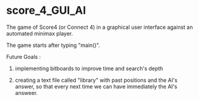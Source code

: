 # score_4_GUI_AI
The game of Score4 (or Connect 4) in a graphical user interface against an automated minimax player.


The game starts after typing "main()".

Future Goals :

1) implementing bitboards to improve time and search's depth

2) creating a text file called "library" with past positions and the AI's answer, so that every next time we can have immediately the AI's answeer.


